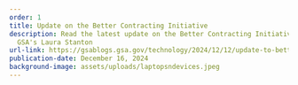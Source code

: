 ```yaml
---
order: 1
title: Update on the Better Contracting Initiative
description: Read the latest update on the Better Contracting Initiative from
  GSA's Laura Stanton
url-link: https://gsablogs.gsa.gov/technology/2024/12/12/update-to-better-contracting-initiative-2/?utm_medium=email&utm_source=govDelivery
publication-date: December 16, 2024
background-image: assets/uploads/laptopsndevices.jpeg
---
```

